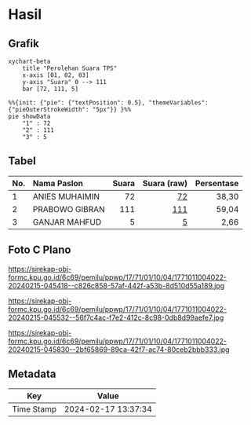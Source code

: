 # Hasil

## Grafik

```mermaid
xychart-beta
    title "Perolehan Suara TPS"
    x-axis [01, 02, 03]
    y-axis "Suara" 0 --> 111
    bar [72, 111, 5]
```

```mermaid
%%{init: {"pie": {"textPosition": 0.5}, "themeVariables": {"pieOuterStrokeWidth": "5px"}} }%%
pie showData
    "1" : 72
    "2" : 111
    "3" : 5
```

## Tabel

| No. | Nama Paslon    | Suara | Suara (raw) | Persentase |
|:--- |:-------------- | -----:| -----------:| ----------:|
| 1   | ANIES MUHAIMIN | 72    | [72][p-1]   | 38,30      |
| 2   | PRABOWO GIBRAN | 111   | [111][p-2]  | 59,04      |
| 3   | GANJAR MAHFUD  | 5     | [5][p-3]    | 2,66       |


[p-1]: https://github.com/gigit-pemilu/pemilu-2024-17-bengkulu/blob/main/pilpres/hitung-suara/sub/17-bengkulu/sub/71-kota-bengkulu/sub/01-selebar/sub/1004-bumi-ayu/sub/022-tps/sub/paslon-1.txt
[p-2]: https://github.com/gigit-pemilu/pemilu-2024-17-bengkulu/blob/main/pilpres/hitung-suara/sub/17-bengkulu/sub/71-kota-bengkulu/sub/01-selebar/sub/1004-bumi-ayu/sub/022-tps/sub/paslon-2.txt
[p-3]: https://github.com/gigit-pemilu/pemilu-2024-17-bengkulu/blob/main/pilpres/hitung-suara/sub/17-bengkulu/sub/71-kota-bengkulu/sub/01-selebar/sub/1004-bumi-ayu/sub/022-tps/sub/paslon-3.txt

## Foto C Plano

https://sirekap-obj-formc.kpu.go.id/6c69/pemilu/ppwp/17/71/01/10/04/1771011004022-20240215-045418--c826c858-57af-442f-a53b-8d510d55a189.jpg

https://sirekap-obj-formc.kpu.go.id/6c69/pemilu/ppwp/17/71/01/10/04/1771011004022-20240215-045532--56f7c4ac-f7e2-412c-8c98-0db8d99aefe7.jpg

https://sirekap-obj-formc.kpu.go.id/6c69/pemilu/ppwp/17/71/01/10/04/1771011004022-20240215-045830--2bf65869-89ca-42f7-ac74-80ceb2bbb333.jpg


## Metadata

| Key        | Value               |
| ---------- | ------------------- |
| Time Stamp | 2024-02-17 13:37:34 |



